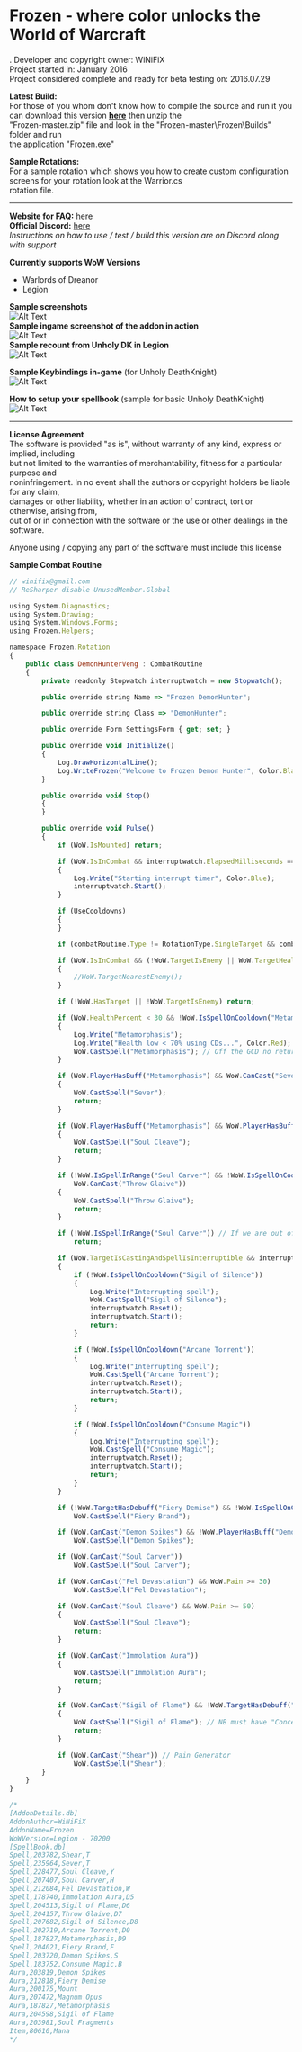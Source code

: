 # Frozen - where color unlocks the World of Warcraft
.
Developer and copyright owner: WiNiFiX<br>
Project started in: January 2016<br>
Project considered complete and ready for beta testing on: 2016.07.29<br>

**Latest Build:**<br>
For those of you whom don't know how to compile the source and run it you can download this version **[here](https://github.com/winifix/Frozen/archive/master.zip)** then unzip the<br> 
"Frozen-master.zip" file and look in the "Frozen-master\Frozen\Builds" folder and run<br> 
the application "Frozen.exe"<br>

**Sample Rotations:**<br>
For a sample rotation which shows you how to create custom configuration screens for your rotation look at the Warrior.cs<br>
rotation file.

---

**Website for FAQ:** [here](http://www.ownedcore.com/forums/world-of-warcraft/world-of-warcraft-bots-programs/wow-bots-questions-requests/542750-pixel-based-bot.html)<br>
**Official Discord:** [here](https://discord.gg/c3Ph5u8)<br>
*Instructions on how to use / test / build this version are on Discord along with support*

**Currently supports WoW Versions**
- Warlords of Dreanor
- Legion

**Sample screenshots**<br>
![Alt Text](http://i.imgur.com/oLkqrRF.png)
<br>
**Sample ingame screenshot of the addon in action**
<br>
![Alt Text](http://i.imgur.com/4Afi2pp.jpg)
<br>
**Sample recount from Unholy DK in Legion**
<br>
![Alt Text](http://i.imgur.com/xicfSBl.jpg)

**Sample Keybindings in-game** (for Unholy DeathKnight)<br>
![Alt Text](http://i.imgur.com/3Szujlv.jpg)

**How to setup your spellbook** (sample for basic Unholy DeathKnight)<br>
![Alt Text](http://i.imgur.com/T281wlY.png)

---

**License Agreement**<br>
The software is provided "as is", without warranty of any kind, express or implied, including<br>
but not limited to the warranties of merchantability, fitness for a particular purpose and<br>
noninfringement. In no event shall the authors or copyright holders be liable for any claim,<br>
damages or other liability, whether in an action of contract, tort or otherwise, arising from,<br>
out of or in connection with the software or the use or other dealings in the software.<br>

Anyone using / copying any part of the software must include this license<br>

**Sample Combat Routine**<br>
```javascript
// winifix@gmail.com
// ReSharper disable UnusedMember.Global

using System.Diagnostics;
using System.Drawing;
using System.Windows.Forms;
using Frozen.Helpers;

namespace Frozen.Rotation
{
    public class DemonHunterVeng : CombatRoutine
    {
        private readonly Stopwatch interruptwatch = new Stopwatch();

        public override string Name => "Frozen DemonHunter";

        public override string Class => "DemonHunter";

        public override Form SettingsForm { get; set; }

        public override void Initialize()
        {
            Log.DrawHorizontalLine();
            Log.WriteFrozen("Welcome to Frozen Demon Hunter", Color.Black);
        }

        public override void Stop()
        {
        }

        public override void Pulse()
        {
            if (WoW.IsMounted) return;

            if (WoW.IsInCombat && interruptwatch.ElapsedMilliseconds == 0)
            {
                Log.Write("Starting interrupt timer", Color.Blue);
                interruptwatch.Start();
            }

            if (UseCooldowns)
            {
            }

            if (combatRoutine.Type != RotationType.SingleTarget && combatRoutine.Type != RotationType.AOE) return;

            if (WoW.IsInCombat && (!WoW.TargetIsEnemy || WoW.TargetHealthPercent == 0))
            {
                //WoW.TargetNearestEnemy();
            }

            if (!WoW.HasTarget || !WoW.TargetIsEnemy) return;

            if (WoW.HealthPercent < 30 && !WoW.IsSpellOnCooldown("Metamorphasis"))
            {
                Log.Write("Metamorphasis");
                Log.Write("Health low < 70% using CDs...", Color.Red);
                WoW.CastSpell("Metamorphasis"); // Off the GCD no return needed
            }

            if (WoW.PlayerHasBuff("Metamorphasis") && WoW.CanCast("Sever"))
            {
                WoW.CastSpell("Sever");
                return;
            }

            if (WoW.PlayerHasBuff("Metamorphasis") && WoW.PlayerHasBuff("Soul Fragments") && WoW.PlayerBuffStacks("Soul Fragments") >= 5 && WoW.Pain >= 50)
            {
                WoW.CastSpell("Soul Cleave");
                return;
            }

            if (!WoW.IsSpellInRange("Soul Carver") && !WoW.IsSpellOnCooldown("Throw Glaive") && WoW.IsSpellInRange("Throw Glaive") &&
                WoW.CanCast("Throw Glaive"))
            {
                WoW.CastSpell("Throw Glaive");
                return;
            }

            if (!WoW.IsSpellInRange("Soul Carver")) // If we are out of melee range return
                return;

            if (WoW.TargetIsCastingAndSpellIsInterruptible && interruptwatch.ElapsedMilliseconds > 1200 && WoW.TargetPercentCast > 70)
            {
                if (!WoW.IsSpellOnCooldown("Sigil of Silence"))
                {
                    Log.Write("Interrupting spell");
                    WoW.CastSpell("Sigil of Silence");
                    interruptwatch.Reset();
                    interruptwatch.Start();
                    return;
                }

                if (!WoW.IsSpellOnCooldown("Arcane Torrent"))
                {
                    Log.Write("Interrupting spell");
                    WoW.CastSpell("Arcane Torrent");
                    interruptwatch.Reset();
                    interruptwatch.Start();
                    return;
                }

                if (!WoW.IsSpellOnCooldown("Consume Magic"))
                {
                    Log.Write("Interrupting spell");
                    WoW.CastSpell("Consume Magic");
                    interruptwatch.Reset();
                    interruptwatch.Start();
                    return;
                }
            }

            if (!WoW.TargetHasDebuff("Fiery Demise") && !WoW.IsSpellOnCooldown("Fiery Brand"))
                WoW.CastSpell("Fiery Brand");

            if (WoW.CanCast("Demon Spikes") && !WoW.PlayerHasBuff("Demon Spikes") && WoW.Pain > 20 && !WoW.PlayerHasBuff("Magnum Opus"))
                WoW.CastSpell("Demon Spikes");

            if (WoW.CanCast("Soul Carver"))
                WoW.CastSpell("Soul Carver");

            if (WoW.CanCast("Fel Devastation") && WoW.Pain >= 30)
                WoW.CastSpell("Fel Devastation");

            if (WoW.CanCast("Soul Cleave") && WoW.Pain >= 50)
            {
                WoW.CastSpell("Soul Cleave");
                return;
            }

            if (WoW.CanCast("Immolation Aura"))
            {
                WoW.CastSpell("Immolation Aura");
                return;
            }

            if (WoW.CanCast("Sigil of Flame") && !WoW.TargetHasDebuff("Sigil of Flame"))
            {
                WoW.CastSpell("Sigil of Flame"); // NB must have "Concentrated Sigil's" talent
                return;
            }

            if (WoW.CanCast("Shear")) // Pain Generator
                WoW.CastSpell("Shear");
        }
    }
}

/*
[AddonDetails.db]
AddonAuthor=WiNiFiX
AddonName=Frozen
WoWVersion=Legion - 70200
[SpellBook.db]
Spell,203782,Shear,T
Spell,235964,Sever,T
Spell,228477,Soul Cleave,Y
Spell,207407,Soul Carver,H
Spell,212084,Fel Devastation,W
Spell,178740,Immolation Aura,D5
Spell,204513,Sigil of Flame,D6
Spell,204157,Throw Glaive,D7
Spell,207682,Sigil of Silence,D8
Spell,202719,Arcane Torrent,D0
Spell,187827,Metamorphasis,D9
Spell,204021,Fiery Brand,F
Spell,203720,Demon Spikes,S
Spell,183752,Consume Magic,B
Aura,203819,Demon Spikes
Aura,212818,Fiery Demise
Aura,200175,Mount
Aura,207472,Magnum Opus
Aura,187827,Metamorphasis
Aura,204598,Sigil of Flame
Aura,203981,Soul Fragments
Item,80610,Mana
*/
```
